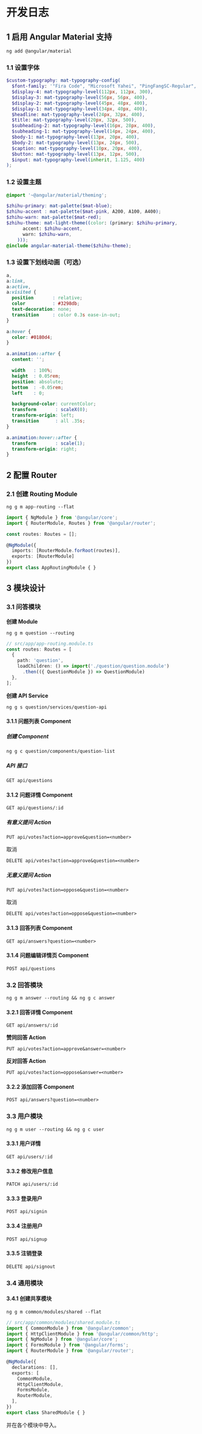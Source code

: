 # 开发日志

## 1 启用 Angular Material 支持

```shell
ng add @angular/material
```

### 1.1 设置字体

```scss
$custom-typography: mat-typography-config(
  $font-family: '"Fira Code", "Microsoft Yahei", "PingFangSC-Regular", sans-serif',
  $display-4: mat-typography-level(112px, 112px, 300),
  $display-3: mat-typography-level(56px, 56px, 400),
  $display-2: mat-typography-level(45px, 48px, 400),
  $display-1: mat-typography-level(34px, 40px, 400),
  $headline: mat-typography-level(24px, 32px, 400),
  $title: mat-typography-level(20px, 32px, 500),
  $subheading-2: mat-typography-level(16px, 28px, 400),
  $subheading-1: mat-typography-level(14px, 24px, 400),
  $body-1: mat-typography-level(13px, 20px, 400),
  $body-2: mat-typography-level(13px, 24px, 500),
  $caption: mat-typography-level(10px, 20px, 400),
  $button: mat-typography-level(13px, 12px, 500),
  $input: mat-typography-level(inherit, 1.125, 400)
);
```

### 1.2 设置主题

```scss
@import '~@angular/material/theming';

$zhihu-primary: mat-palette($mat-blue);
$zhihu-accent : mat-palette($mat-pink, A200, A100, A400);
$zhihu-warn: mat-palette($mat-red);
$zhihu-theme: mat-light-theme((color: (primary: $zhihu-primary,
      accent: $zhihu-accent,
      warn: $zhihu-warn,
    )));
@include angular-material-theme($zhihu-theme);
```

### 1.3 设置下划线动画（可选）

```scss
a,
a:link,
a:active,
a:visited {
  position       : relative;
  color          : #3298db;
  text-decoration: none;
  transition     : color 0.3s ease-in-out;
}

a:hover {
  color: #0180d4;
}

a.animation::after {
  content: '';

  width   : 100%;
  height  : 0.05rem;
  position: absolute;
  bottom  : -0.05rem;
  left    : 0;

  background-color: currentColor;
  transform       : scaleX(0);
  transform-origin: left;
  transition      : all .35s;
}

a.animation:hover::after {
  transform       : scale(1);
  transform-origin: right;
}
```

## 2 配置 Router

### 2.1 创建 Routing Module

```shell
ng g m app-routing --flat
```

```typescript
import { NgModule } from '@angular/core';
import { RouterModule, Routes } from '@angular/router';

const routes: Routes = [];

@NgModule({
  imports: [RouterModule.forRoot(routes)],
  exports: [RouterModule]
})
export class AppRoutingModule { }
```

## 3 模块设计

### 3.1 问答模块

**创建 Module**

```shell
ng g m question --routing
```

```typescript
// src/app/app-routing.module.ts
const routes: Routes = [
  {
    path: 'question',
    loadChildren: () => import('./question/question.module')
      .then(({ QuestionModule }) => QuestionModule)
  },
];
```

**创建 API Service**

```shell
ng g s question/services/question-api
```

#### 3.1.1 问题列表 Component

##### 创建 Component

```shell
ng g c question/components/question-list
```

##### API 接口

```http
GET api/questions
```

#### 3.1.2 问题详情 Component

```http
GET api/questions/:id
```

##### 有意义提问 Action

```http
PUT api/votes?action=approve&question=<number>
```

取消

```http
DELETE api/votes?action=approve&question=<number>
```

##### 无意义提问 Action

```http
PUT api/votes?action=oppose&question=<number>
```

取消

```http
DELETE api/votes?action=oppose&question=<number>
```

#### 3.1.3 回答列表 Component

```http
GET api/answers?question=<number>
```

#### 3.1.4 问题编辑详情页 Component

```http
POST api/questions
```

### 3.2 回答模块

```shell
ng g m answer --routing && ng g c answer
```

#### 3.2.1 回答详情 Component

```http
GET api/answers/:id
```

**赞同回答 Action**

```http
PUT api/votes?action=approve&answer=<number>
```

**反对回答 Action**

```http
PUT api/votes?action=oppose&answer=<number>
```

#### 3.2.2 添加回答 Component

```http
POST api/answers?question=<number>
```

### 3.3 用户模块

```shell
ng g m user --routing && ng g c user
```

#### 3.3.1 用户详情

```http
GET api/users/:id
```

#### 3.3.2 修改用户信息

```http
PATCH api/users/:id
```

#### 3.3.3 登录用户

```http
POST api/signin
```

#### 3.3.4 注册用户

```http
POST api/signup
```

#### 3.3.5 注销登录

```http
DELETE api/signout
```

### 3.4 通用模块

#### 3.4.1 创建共享模块

```shell
ng g m common/modules/shared --flat
```

```typescript
// src/app/common/modules/shared.module.ts
import { CommonModule } from '@angular/common';
import { HttpClientModule } from '@angular/common/http';
import { NgModule } from '@angular/core';
import { FormsModule } from '@angular/forms';
import { RouterModule } from '@angular/router';

@NgModule({
  declarations: [],
  exports: [
    CommonModule,
    HttpClientModule,
    FormsModule,
    RouterModule,
  ],
})
export class SharedModule { }
```

并在各个模块中导入。
